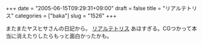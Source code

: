 +++
date = "2005-06-15T09:29:31+09:00"
draft = false
title = "リアルテトリス"
categories = ["baka"]
slug = "1526"
+++

またまたヤスヒサさんの日記から。
<a href="http://videos.somethingawful.com/mega64/tetris.mpg" target="_blank">リアルテトリス</a>
あほすぎる。CGつかって本当に消えたりしたらもっと面白かったかも。
